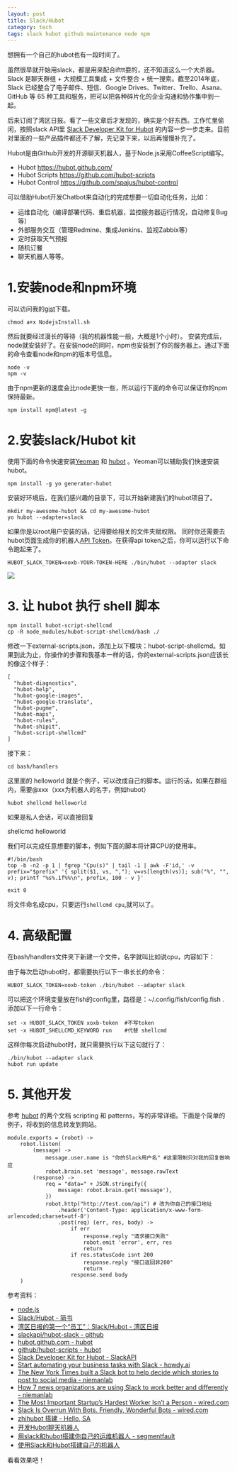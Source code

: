 ```yaml
---
layout: post
title: Slack/Hubot
category: tech
tags: slack hubot github maintenance node npm
---
```


想拥有一个自己的hubot也有一段时间了。

虽然很早就开始用slack，都是用来配合ifttt耍的，还不知道这么一个大杀器。Slack 是聊天群组 + 大规模工具集成 + 文件整合 + 统一搜索。截至2014年底，Slack 已经整合了电子邮件、短信、Google Drives、Twitter、Trello、Asana、GitHub 等 65 种工具和服务，把可以把各种碎片化的企业沟通和协作集中到一起。

后来订阅了湾区日报。看了一些文章后才发现的，确实是个好东西。工作忙里偷闲，按照slack API里 [Slack Developer Kit for Hubot][slack-hubot-api] 的内容一步一步走来。目前对里面的一些产品插件都还不了解，先记录下来，以后再慢慢补充了。

Hubot是由Github开发的开源聊天机器人，基于Node.js采用CoffeeScript编写。 

* Hubot <https://hubot.github.com/>
* Hubot Scripts <https://github.com/hubot-scripts>
* Hubot Control <https://github.com/spajus/hubot-control> 

可以借助Hubot开发Chatbot来自动化的完成想要一切自动化任务，比如： 

* 运维自动化（编译部署代码、重启机器，监控服务器运行情况，自动修复Bug等） 
* 外部服务交互（管理Redmine、集成Jenkins、监视Zabbix等） 
* 定时获取天气预报 
* 随机订餐 
* 聊天机器人等等。 

# 1.安装node和npm环境

可以访问我的[gist](https://gist.github.com/kelvinblood/fef5a31e69b099c3a0225a12481923d7)下载。

	chmod a+x NodejsInstall.sh

然后就要经过漫长的等待（我的机器性能一般，大概是1个小时）。
安装完成后，node就安装好了。在安装node的同时，npm也安装到了你的服务器上。通过下面的命令查看node和npm的版本号信息。

	node -v
	npm -v

由于npm更新的速度会比node更快一些，所以运行下面的命令可以保证你的npm保持最新。

	npm install npm@latest -g

# 2.安装slack/Hubot kit

使用下面的命令快速安装[Yeoman][Yeoman] 和 [hubot][hubot] 。Yeoman可以辅助我们快速安装hubot。

	npm install -g yo generator-hubot

安装好环境后，在我们感兴趣的目录下，可以开始新建我们的hubot项目了。

	mkdir my-awesome-hubot && cd my-awesome-hubot
	yo hubot --adapter=slack

如果你是以root用户安装的话，记得要给相关的文件夹赋权限。
同时你还需要去hubot页面生成你的机器人[API Token][Integration_setting]。在获得api token之后，你可以运行以下命令跑起来了。

    HUBOT_SLACK_TOKEN=xoxb-YOUR-TOKEN-HERE ./bin/hubot --adapter slack
    
    
![](http://7vigrt.com1.z0.glb.clouddn.com/blog/pic/201701/filehelper_1484244539165_20.png)
    
    
# 3. 让 hubot 执行 shell 脚本    

    npm install hubot-script-shellcmd
    cp -R node_modules/hubot-script-shellcmd/bash ./

修改一下external-scripts.json，添加上以下模块：hubot-script-shellcmd。如果到此为止，你操作的步骤和我基本一样的话，你的external-scripts.json应该长的像这个样子：

    [
      "hubot-diagnostics",
      "hubot-help",
      "hubot-google-images",
      "hubot-google-translate",
      "hubot-pugme",
      "hubot-maps",
      "hubot-rules",
      "hubot-shipit",
      "hubot-script-shellcmd"
    ]

接下来：

    cd bash/handlers
    
这里面的 helloworld 就是个例子，可以改成自己的脚本。运行的话，如果在群组内，需要@xxx（xxx为机器人的名字，例如hubot）

    hubot shellcmd helloworld
    
如果是私人会话，可以直接回复

   shellcmd helloworld

我们可以完成任意想要的脚本，例如下面的脚本将计算CPU的使用率。

    #!/bin/bash
    top -b -n2 -p 1 | fgrep "Cpu(s)" | tail -1 | awk -F'id,' -v prefix="$prefix" '{ split($1, vs, ","); v=vs[length(vs)]; sub("%", "", v); printf "%s%.1f%%\n", prefix, 100 - v }'

    exit 0

将文件命名成cpu，只要运行`shellcmd cpu`,就可以了。

# 4. 高级配置   

在bash/handlers文件夹下新建一个文件，名字就叫比如说cpu，内容如下：

由于每次启动hubot时，都需要执行以下一串长长的命令：

    HUBOT_SLACK_TOKEN=xoxb-token ./bin/hubot --adapter slack

可以把这个环境变量放在fish的config里，路径是：~/.config/fish/config.fish .添加以下一行命令：

    set -x HUBOT_SLACK_TOKEN xoxb-token  #不写token
    set -x HUBOT_SHELLCMD_KEYWORD run    #代替 shellcmd
    
这样你每次启动hubot时，就只需要执行以下这句就行了：

    ./bin/hubot --adapter slack
    hubot run update
    
# 5. 其他开发

参考 [hubot][hubot_doc] 的两个文档 scripting 和 patterns，写的非常详细。下面是个简单的例子，将收到的信息转发到网站。
    
    module.exports = (robot) ->
        robot.listen(
            (message) ->
                message.user.name is "你的Slack用户名" #这里限制只对我的回复做响应
                robot.brain.set 'message', message.rawText
            (response) ->
                req = "data=" + JSON.stringify({
                    message: robot.brain.get('message'),
                })  
                robot.http("http://test.com/api") # 改为你自己的接口地址
                    .header('Content-Type: application/x-www-form-urlencoded;charset=utf-8')
                    .post(req) (err, res, body) ->
                        if err 
                            response.reply "请求接口失败" 
                            robot.emit 'error', err, res 
                            return
                        if res.statusCode isnt 200 
                            response.reply "接口返回非200"
                            return
                        response.send body
        )    
    

参考资料：

* [node.js](https://nodejs.org/en/download/)
* [Slack/Hubot - 简书](http://www.jianshu.com/p/e5015327f900)
* [湾区日报的第一个“员工”：Slack/Hubot - 湾区日报](https://wanqu.co/b/8/2015-08-19-slack-hubot.html)
* [slackapi/hubot-slack - github](https://github.com/slackapi/hubot-slack)
* [hubot.github.com - hubot][hubot]
* [github/hubot-scripts - hubot](https://github.com/github/hubot-scripts/tree/master/src/scripts)
* [Slack Developer Kit for Hubot - SlackAPI][slack-hubot-api]
* [Start automating your business tasks with Slack - howdy.ai](https://blog.howdy.ai/what-will-the-automated-workplace-look-like-495f9d1e87da#.d7jn5l8x9)
* [The New York Times built a Slack bot to help decide which stories to post to social media - niemanlab](http://www.niemanlab.org/2015/08/the-new-york-times-built-a-slack-bot-to-help-decide-which-stories-to-post-to-social-media/)
* [How 7 news organizations are using Slack to work better and differently - niemanlab](http://www.niemanlab.org/2015/07/how-7-news-organizations-are-using-slack-to-work-better-and-differently/)
* [The Most Important Startup’s Hardest Worker Isn’t a Person - wired.com](https://www.wired.com/2015/10/the-most-important-startups-hardest-worker-isnt-a-person/)
* [Slack Is Overrun With Bots. Friendly, Wonderful Bots - wired.com](https://www.wired.com/2015/08/slack-overrun-bots-friendly-wonderful-bots/)
* [zhihubot 搭建 - Hello, SA](http://blog.hellosa.org/2012/02/22/zhihubot.html)
* [开发Hubot聊天机器人](http://rensanning.iteye.com/blog/2329278)
* [用slack和hubot搭建你自己的运维机器人 - segmentfault](https://segmentfault.com/a/1190000006681056)
* [使用Slack和Hubot搭建自己的机器人](https://www.liudon.org/1329.html)

    
看看效果吧！


[Yeoman]: http://yeoman.io/
[hubot]: https://hubot.github.com/
[hubot_doc]: https://hubot.github.com/docs/patterns/
[Integration_setting]: https://my.slack.com/apps/A0F7YS25R-bots
[slack-hubot-api]: https://slackapi.github.io/hubot-slack/
